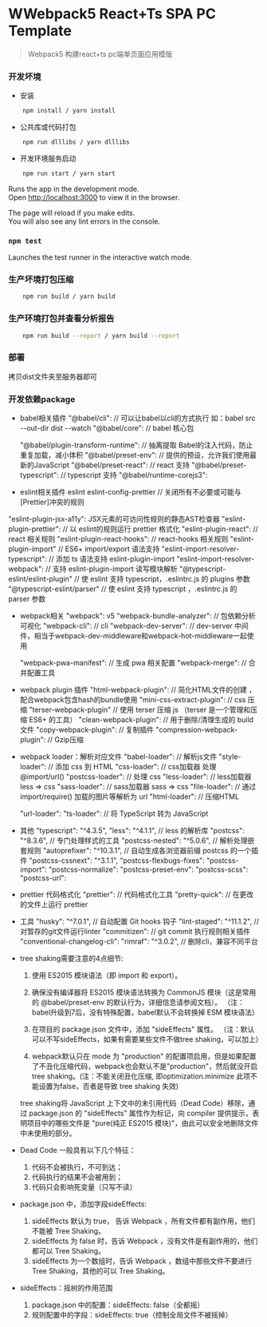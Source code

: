 # WWebpack5 React+Ts SPA PC Template
> Webpack5 构建react+ts pc端单页面应用模版

### 开发坏境
* 安装 
```sh
    npm install / yarn install
``` 
* 公共库或代码打包
```sh
    npm run dlllibs / yarn dlllibs
``` 
* 开发环境服务启动
```sh
    npm run start / yarn start
``` 


Runs the app in the development mode.<br>
Open [http://localhost:3000](http://localhost:3000) to view it in the browser.

The page will reload if you make edits.<br>
You will also see any lint errors in the console.

### `npm test`

Launches the test runner in the interactive watch mode.<br>

### 生产坏境打包压缩
```sh
    npm run build / yarn build
``` 

### 生产环境打包并查看分析报告
```sh
    npm run build --report / yarn build --report
```

### 部署
拷贝dist文件夹至服务器即可

### 开发依赖package
* babel相关插件
  "@babel/cli": // 可以让babel以cli的方式执行  如：babel src --out-dir dist --watch
  "@babel/core": // babel 核心包
  <!-- "@babel/eslint-parser":  -->
  "@babel/plugin-transform-runtime": // 抽离提取 Babel的注入代码，防止重复加载，减小体积
  "@babel/preset-env": // 提供的预设，允许我们使用最新的JavaScript
  "@babel/preset-react": // react 支持
  "@babel/preset-typescript": // typescript 支持
  "@babel/runtime-corejs3": 
  <!-- "babel-plugin-dynamic-import-node": // 为node提供加载转换 import => require -->
  <!-- "@babel/plugin-syntax-dynamic-import":  // 动态导入、懒加载
  "@babel/plugin-transform-modules-commonjs":  // 转化成CommonJS 规范的代码
  "@babel/plugin-transform-react-constant-elements": // React 常量元素转换器 : 它会寻找不随 props 改变的所有静态元素，并将它们从渲染方法(或者无状态函数式组件)中抽离出来，以避免多余地调用 createElement
  "@babel/plugin-transform-react-inline-elements": // React 行内元素转换器 : 它会将所有 JSX 声明(或 者 createElement 调用)替换成优化过的版本，以便代码可以更快执行 -->
  
  <!-- "@babel/plugin-proposal-class-properties": // @babel/preset-env 插件已包含 -->
  <!-- "babel-plugin-import": "^1.13.3", // 按需引入、加载
  "babel-plugin-lodash": "^3.3.4", // 按需加载
  "babel-plugin-transform-react-remove-prop-types": "^0.4.24", // 从生产生成中删除不必要的类型 -->

* eslint相关插件
  eslint
  eslint-config-prettier // 关闭所有不必要或可能与[Prettier]冲突的规则
<!-- "eslint-config-ts-important-stuff" -->
<!-- "eslint-friendly-formatter" -->
<!-- "eslint-loader" -->
<!-- "eslint-plugin-flowtype" -->
  "eslint-plugin-jsx-a11y":  JSX元素的可访问性规则的静态AST检查器 
  "eslint-plugin-prettier": // 以 eslint的规则运行 prettier 格式化
  "eslint-plugin-react": // react 相关规则
  "eslint-plugin-react-hooks": // react-hooks 相关规则
  "eslint-plugin-import" // ES6+  import/export 语法支持
  "eslint-import-resolver-typescript": // 添加 ts 语法支持  eslint-plugin-import
  "eslint-import-resolver-webpack": // 支持 eslint-plugin-import 读写模块解析
  "@typescript-eslint/eslint-plugin" // 使 eslint 支持 typescript，.eslintrc.js 的 plugins 参数
  "@typescript-eslint/parser" // 使 eslint 支持 typescript ，.eslintrc.js 的 parser 参数
<!-- "eslint-plugin-redux-saga": // redux-saga 相关规则 -->
<!-- eslint-config-airbnb-typescript // airbnb 规范 -->

* webpack相关
  "webpack": v5
  "webpack-bundle-analyzer": // 包依赖分析 可视化
  "webpack-cli": // cli
  "webpack-dev-server": // dev-server 中间件，相当于webpack-dev-middleware和webpack-hot-middleware一起使用
  <!-- "webpack-dev-middleware": // 中间件，可配合 express以服务的方式开发使用
  "webpack-hot-middleware": // 热加载 -->
  "webpack-pwa-manifest": // 生成 pwa 相关配置
  "webpack-merge": // 合并配置工具  

* webpack plugin 插件
  "html-webpack-plugin": // 简化HTML文件的创建 ，配合webpack包含hash的bundle使用
  "mini-css-extract-plugin": // css 压缩
  "terser-webpack-plugin" // 使用 terser 压缩 js （terser 是一个管理和压缩 ES6+ 的工具）
  "clean-webpack-plugin": // 用于删除/清理生成的 build 文件 
  "copy-webpack-plugin": // 复制插件
  "compression-webpack-plugin": // Gzip压缩

* webpack loader：解析对应文件
  "babel-loader": // 解析js文件
  "style-loader": // 添加 css 到 HTML
  "css-loader":  // css加载器 处理 @import/url()
  "postcss-loader": // 处理 css
  "less-loader":  // less加载器 less => css
  "sass-loader":  // sass加载器 sass => css
  "file-loader":  // 通过 import/require() 加载的图片等解析为 url
  "html-loader": // 压缩HTML
  <!-- "svg-url-loader":  -->
  "url-loader": 
  "ts-loader":  // 将 TypeScript 转为 JavaScript
  <!-- "thread-loader":  -->

* 其他
  "typescript": "^4.3.5",
  "less": "^4.1.1", // less 的解析库
  "postcss": "^8.3.6", // 专门处理样式的工具
  "postcss-nested": "^5.0.6", // 解析处理嵌套规则
  "autoprefixer": "^10.3.1", // 自动生成各浏览器前缀 postcss 的一个插件
  "postcss-cssnext": "^3.1.1",
  "postcss-flexbugs-fixes": 
  "postcss-import":
  "postcss-normalize": 
  "postcss-preset-env": 
  "postcss-scss": 
  "postcss-url": 
  <!-- "serve": "^12.0.0", // 本地启动一个服务，可以查看静态文件 -->

* prettier 代码格式化
  "prettier": // 代码格式化工具
  "pretty-quick":  // 在更改的文件上运行 prettier

* 工具
  "husky": "^7.0.1", // 自动配置 Git hooks 钩子
  "lint-staged": "^11.1.2", // 对暂存的git文件运行linter
  "commitizen": // git commit 执行规则相关插件
  "conventional-changelog-cli":
  "rimraf": "^3.0.2", // 删除cli，兼容不同平台
  <!-- "yargs": "^17.1.0", // 读取命令参数 -->

* tree shaking需要注意的4点细节:
  1. 使用 ES2015 模块语法（即 import 和 export）。
  
  2. 确保没有编译器将 ES2015 模块语法转换为 CommonJS 模块（这是常用的 @babel/preset-env 的默认行为，详细信息请参阅文档）。
（注：babel升级到7后，没有特殊配置，babel默认不会转换掉 ESM 模块语法）
  
  3. 在项目的 package.json 文件中，添加 "sideEffects" 属性。
  （注：默认可以不写sideEffects，如果有需要某些文件不做tree shaking，可以加上）
  
  4. webpack默认只在 mode 为 "production" 的配置项启用，但是如果配置了不丑化压缩代码，webpack也会默认不是"production"，然后就没开启tree shaking。(注：不能关闭丑化压缩, 即optimization.minimize 此项不能设置为false，否者是导致 tree shaking 失效)

  tree shaking将 JavaScript 上下文中的未引用代码（Dead Code）移除，通过 package.json 的 "sideEffects" 属性作为标记，向 compiler 提供提示，表明项目中的哪些文件是 "pure(纯正 ES2015 模块)"，由此可以安全地删除文件中未使用的部分。
* Dead Code 一般具有以下几个特征：
  1. 代码不会被执行，不可到达；
  2. 代码执行的结果不会被用到；
  3. 代码只会影响死变量（只写不读）

* package.json 中，添加字段sideEffects:
  1. sideEffects 默认为 true， 告诉 Webpack ，所有文件都有副作用，他们不能被 Tree Shaking。
  2. sideEffects 为 false 时，告诉 Webpack ，没有文件是有副作用的，他们都可以 Tree Shaking。
  3. sideEffects 为一个数组时，告诉 Webpack ，数组中那些文件不要进行 Tree Shaking，其他的可以 Tree Shaking。

* sideEffects：摇树的作用范围
  1. package.json 中的配置：sideEffects: false（全都摇）
  2. 规则配置中的字段：sideEffects: true（控制全局文件不被摇掉）